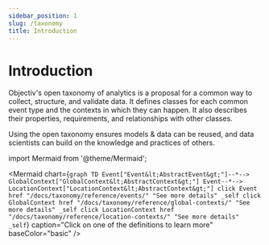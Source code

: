 ```yaml
---
sidebar_position: 1
slug: /taxonomy
title: Introduction
---
```


# Introduction

Objectiv's open taxonomy of analytics is a proposal for a common way to collect, structure, and validate data. It defines classes for each common event type and the contexts in which they can happen. It also describes
their properties, requirements, and relationships with other classes.

Using the open taxonomy ensures models & data can be reused, and data scientists can build on the knowledge 
and practices of others.

import Mermaid from '@theme/Mermaid';

<Mermaid chart={`
	graph TD
    Event["Event&lt;AbstractEvent&gt;"]--*--> GlobalContext["GlobalContext&lt;AbstractContext&gt;"]
    Event--*--> LocationContext["LocationContext&lt;AbstractContext&gt;"]
    click Event href "/docs/taxonomy/reference/events/" "See more details" _self
    click GlobalContext href "/docs/taxonomy/reference/global-contexts/" "See more details" _self
    click LocationContext href "/docs/taxonomy/reference/location-contexts/" "See more details" _self
`} caption="Click on one of the definitions to learn more" baseColor="basic" />


<!-- <Mermaid chart={`
	classDiagram
    Event --|> "*" GlobalContext~AbstractContext~
    Event --|> "*" LocationContext~AbstractContext~
    class Event{
      array~GlobalContext~ global_contexts
      array~LocationContext~ location_stack
      +string _type
      +string id
      +integer time
      requires(~ApplicationContext~)
    }
    link Event "http://www.github.com" "This is a link"
    class GlobalContext{
      +string _type
      +string id
    }
    class LocationContext{
      +string _type
      +string id
    }
    click Event href "/docs/taxonomy/reference/events/" "See more details" _self
`} caption="Click on one of the definitions to learn more" baseColor="basic" /> -->
